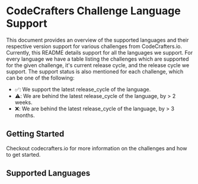 # CodeCrafters Challenge Language Support

This document provides an overview of the supported languages and their respective version support for various challenges from CodeCrafters.io. Currently, this README details support for all the languages we support.
For every language we have a table listing the challenges which are supported for the given challenge, it's current release cycle, and the release cycle we support.
The support status is also mentioned for each challenge, which can be one of the following:
- ✅: We support the latest release_cycle of the language.
- ⚠️: We are behind the latest release_cycle of the language, by > 2 weeks.
- ❌: We are behind the latest release_cycle of the language, by > 3 months.

## Getting Started

Checkout codecrafters.io for more information on the challenges and how to get started.

## Supported Languages

